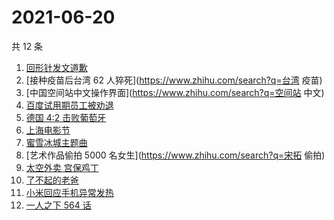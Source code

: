 # 2021-06-20

共 12 条

<!-- BEGIN -->
<!-- 最后更新时间 Sun Jun 20 2021 19:06:09 GMT+0800 (China Standard Time) -->

1. [回形针发文道歉](https://www.zhihu.com/search?q=回形针道歉)
2. [接种疫苗后台湾 62 人猝死](https://www.zhihu.com/search?q=台湾 疫苗)
3. [中国空间站中文操作界面](https://www.zhihu.com/search?q=空间站 中文)
4. [百度试用期员工被劝退](https://www.zhihu.com/search?q=百度员工被劝退)
5. [德国 4:2 击败葡萄牙](https://www.zhihu.com/search?q=德国队)
6. [上海电影节](https://www.zhihu.com/search?q=上海电影节)
7. [蜜雪冰城主题曲](https://www.zhihu.com/search?q=蜜雪冰城)
8. [艺术作品偷拍 5000 名女生](https://www.zhihu.com/search?q=宋拓 偷拍)
9. [太空外卖 宫保鸡丁](https://www.zhihu.com/search?q=太空外卖)
10. [了不起的老爸](https://www.zhihu.com/search?q=了不起的老爸)
11. [小米回应手机异常发热](https://www.zhihu.com/search?q=小米)
12. [一人之下 564 话](https://www.zhihu.com/search?q=一人之下)

<!-- END -->
